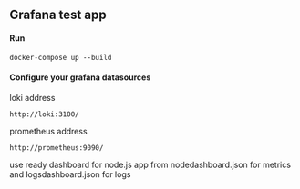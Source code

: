 ## Grafana test app

#### Run
```
docker-compose up --build
```

#### Configure your grafana datasources

loki address

```
http://loki:3100/
```

prometheus address
```
http://prometheus:9090/
```

use ready dashboard for node.js app from nodedashboard.json for metrics
and logsdashboard.json for logs